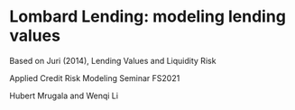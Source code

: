 # Lombard Lending: modeling lending values

Based on Juri (2014), Lending Values and Liquidity Risk

Applied Credit Risk Modeling Seminar FS2021

Hubert Mrugala and Wenqi Li